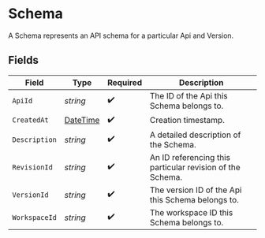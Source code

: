 # Schema

A Schema represents an API schema for a particular Api and Version.


## Fields

| Field                                                                                 | Type                                                                                  | Required                                                                              | Description                                                                           |
| ------------------------------------------------------------------------------------- | ------------------------------------------------------------------------------------- | ------------------------------------------------------------------------------------- | ------------------------------------------------------------------------------------- |
| `ApiId`                                                                               | *string*                                                                              | :heavy_check_mark:                                                                    | The ID of the Api this Schema belongs to.                                             |
| `CreatedAt`                                                                           | [DateTime](https://learn.microsoft.com/en-us/dotnet/api/system.datetime?view=net-5.0) | :heavy_check_mark:                                                                    | Creation timestamp.                                                                   |
| `Description`                                                                         | *string*                                                                              | :heavy_check_mark:                                                                    | A detailed description of the Schema.                                                 |
| `RevisionId`                                                                          | *string*                                                                              | :heavy_check_mark:                                                                    | An ID referencing this particular revision of the Schema.                             |
| `VersionId`                                                                           | *string*                                                                              | :heavy_check_mark:                                                                    | The version ID of the Api this Schema belongs to.                                     |
| `WorkspaceId`                                                                         | *string*                                                                              | :heavy_check_mark:                                                                    | The workspace ID this Schema belongs to.                                              |